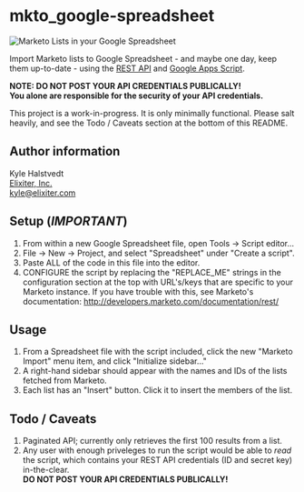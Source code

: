 mkto_google-spreadsheet
=======================

![Marketo Lists in your Google Spreadsheet](http://f.cl.ly/items/3N0K442b433F0L1B163O/lists_in_spreadsheet.png)

Import Marketo lists to Google Spreadsheet - and maybe one day, keep them up-to-date - using the [REST API](http://developers.marketo.com/documentation/rest/) and [Google Apps Script](https://developers.google.com/apps-script/).

**NOTE: DO NOT POST YOUR API CREDENTIALS PUBLICALLY!**  
**You alone are responsible for the security of your API credentials.**

This project is a work-in-progress. It is only minimally functional. Please salt heavily, and see the Todo / Caveats section at the bottom of this README.

Author information
------------------
Kyle Halstvedt  
[Elixiter, Inc.](http://www.elixiter.com)  
kyle@elixiter.com

Setup (*IMPORTANT*)
-------------------
1. From within a new Google Spreadsheet file,
   open Tools -> Script editor...
2. File -> New -> Project, and select
   "Spreadsheet" under "Create a script".
3. Paste ALL of the code in this file into
   the editor.
4. CONFIGURE the script by replacing the
   "REPLACE_ME" strings in the configuration
   section at the top with URL's/keys that
   are specific to your Marketo instance.
   If you have trouble with this, see
   Marketo's documentation:
   http://developers.marketo.com/documentation/rest/

Usage
-----
1. From a Spreadsheet file with the script
  included, click the new "Marketo Import"
  menu item, and click "Initialize sidebar..."
2. A right-hand sidebar should appear with the names
  and IDs of the lists fetched from Marketo.
3. Each list has an "Insert" button. Click it to insert
  the members of the list.

Todo / Caveats
--------------
1. Paginated API; currently only retrieves
  the first 100 results from a list.
2. Any user with enough priveleges to run the script
   would be able to *read* the script, which contains
   your REST API credentials (ID and secret key) in-the-clear.  
   __DO NOT POST YOUR API CREDENTIALS PUBLICALLY!__
